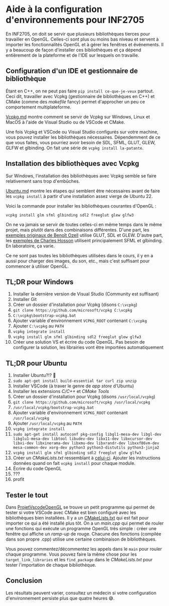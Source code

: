 # Aide à la configuration d'environnements pour INF2705

En INF2705, on doit se servir que plusieurs bibliothèques tierces pour travailler en OpenGL. Celles-ci sont plus ou moins bas niveau et servent à importer les fonctionnalités OpenGL et à gérer les fenêtres et événements. Il y a beaucoup de façon d'installer ces bibliothèques et ça dépend entièrement de la plateforme et de l'IDE sur lesquels on travaille.

## Configuration d'un IDE et gestionnaire de bibliothèque

Étant en C++, on ne peut pas faire `pip install ce-que-je-veux` partout. Ceci dit, travailler avec Vcpkg (gestionnaire de bibliothèques en C++) et CMake (comme des *makefile* fancy) permet d'approcher un peu ce comportement multiplateforme.

[Vcpkg.md](doc/Vcpkg.md) montre comment se servir de Vcpkg sur Windows, Linux et MacOS à l'aide de Visual Studio ou de VSCode et CMake.

Une fois Vcpkg et VSCode ou Visual Studio configurés sur votre machine, vous pouvez installer les bibliothèques nécessaires. Dépendemment de ce que vous faites, vous pourriez avoir besoin de SDL, SFML, GLUT, GLEW, GLFW et glbinding. On fait une série de `vcpkg install la-patante`.

## Installation des bibliothèques avec Vcpkg

Sur Windows, l'installation des bibliothèques avec Vcpkg semble se faire relativement sans trop d'embûches.

[Ubuntu.md](doc/Ubuntu.md) montre les étapes qui semblent être nécessaires avant de faire les `vcpkg install` à partir d'une installation assez vierge de Ubuntu 22.

Voici la commande pour installer les bibliothèques courantes d'OpenGL :

`vcpkg install glm sfml glbinding sdl2 freeglut glew glfw3`

On ne va jamais se servir de toutes celles-ci en même temps dans le même projet, mais plutôt dans des combinaisons différentes. D'une part, les [exemples originaux de Benoît Ozell](https://gitlab.com/ozell/inf2705-exemples) utilise GLUT, SDL et GLEW. D'autre part, les [exemples de Charles Hosson](https://github.com/orgs/INF2705-polymtl/repositories) utilisent principalement SFML et glbinding. En laboratoire, ça varie.

Ce ne sont pas toutes les bibliothèques utilisées dans le cours, il y en a aussi pour charger des images, du son, etc., mais c'est suffisant pour commencer à utiliser OpenGL.

## TL;DR pour Windows

1. Installer la dernière version de Visual Studio (Community est suffisant)
1. Installer Git
1. Créer un dossier d'installation pour Vcpkg (disons `C:\vcpkg`)
1. `git clone https://github.com/microsoft/vcpkg C:\vcpkg`
1. `C:\vcpkg\bootstrap-vcpkg.bat`
1. Ajouter variable d'environnement `VCPKG_ROOT` contenant `C:\vcpkg`
1. Ajouter `C:\vcpkg` au `PATH`
1. `vcpkg integrate install`
1. `vcpkg install glm sfml glbinding sdl2 freeglut glew glfw3`
1. Créer une solution VS et écrire du code OpenGL. Pas besoin de configurer la solution, les librairies vont être importées automatiquement

## TL;DR pour Ubuntu

1. Installer Ubuntu?!? 🤯
1. `sudo apt-get install build-essential tar curl zip unzip`
1. Installer VSCode (à traver le genre de *app store* d'Ubuntu)
1. Installer les extensions *C/C++* et *CMake Tools*
1. Créer un dossier d'installation pour Vcpkg (disons `/usr/local/vcpkg`)
1. `git clone https://github.com/microsoft/vcpkg /usr/local/vcpkg`
1. `/usr/local/vcpkg/bootstrap-vcpkg.bat`
1. Ajouter variable d'environnement `VCPKG_ROOT` contenant `/usr/local/vcpkg`
1. Ajouter `/usr/local/vcpkg` au `PATH`
1. `vcpkg integrate install`
1. `sudo apt-get install autoconf pkg-config libgl1-mesa-dev libgl-dev libglu1-mesa-dev libtool libudev-dev libx11-dev libxcursor-dev libxi-dev libxinerama-dev libxmu-dev libxrandr-dev libxxf86vm-dev mesa-common-dev xorg-dev python3 python3-distutils python3-jinja2`
1. `vcpkg install glm sfml glbinding sdl2 freeglut glew glfw3`
1. Créer un *CMakeLists.txt* ressemblant à [celui-ci](ProjetVscodeOpenGL/CMakeLists.txt). Ajouter les instructions données quand on fait `vcpkg install` pour chaque module.
1. Écrire du code OpenGL
1. ???
1. profit

## Tester le tout

Dans [ProjetVscodeOpenGL](ProjetVscodeOpenGL/) se trouve un petit programme qui permet de tester si votre VSCode avec CMake est bien configuré avec les bibliothèques bien installées. Il y a un [CMakeLists.txt](ProjetVscodeOpenGL/CMakeLists.txt) qui est fait pour importer ce qui a été installé plus tôt. On a un *main.cpp* qui permet de rouler une fonctions qui exécute un programme OpenGL très simple : créer une fenêtre qui affiche un *ramp-up* de rouge. Chacune des fonctions (compilée dans son propre .cpp) utilise une certaine combinaison de bibliothèques.

Vous pouvez commentez/décommentez les appels dans le `main` pour rouler chaque programme. Vous pouvez faire la même chose pour les `target_link_libraries` et les `find_package` dans le *CMakeLists.txt* pour tester l'importation de chaque bibliothèque.

## Conclusion

Les résultats peuvent varier, consultez un médecin si votre configuration d'environnement persiste plus que quatre heures 😅.
